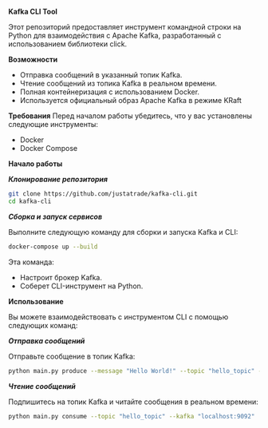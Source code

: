 **Kafka CLI Tool**

Этот репозиторий предоставляет инструмент командной строки на Python для взаимодействия с Apache Kafka, разработанный с использованием библиотеки click. 

**Возможности**
- Отправка сообщений в указанный топик Kafka.
- Чтение сообщений из топика Kafka в реальном времени.
- Полная контейнеризация с использованием Docker.
- Используется официальный образ Apache Kafka в режиме KRaft

**Требования**
Перед началом работы убедитесь, что у вас установлены следующие инструменты:

- Docker
- Docker Compose

**Начало работы**

***Клонирование репозитория***
```bash
git clone https://github.com/justatrade/kafka-cli.git  
cd kafka-cli  
```

***Сборка и запуск сервисов***

Выполните следующую команду для сборки и запуска Kafka и CLI:

```bash
docker-compose up --build  
```
Эта команда:

- Настроит брокер Kafka.
- Соберет CLI-инструмент на Python.

**Использование**

Вы можете взаимодействовать с инструментом CLI с помощью следующих команд:

***Отправка сообщений***

Отправьте сообщение в топик Kafka:
```bash
python main.py produce --message "Hello World!" --topic "hello_topic" --kafka "localhost:9092"
```

***Чтение сообщений***

Подпишитесь на топик Kafka и читайте сообщения в реальном времени:
```bash
python main.py consume --topic "hello_topic" --kafka "localhost:9092"
```